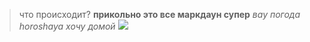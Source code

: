 > что происходит?
**прикольно это все маркдаун супер**
*вау погода horoshaya хочу домой*
![](https://ru.toluna.com/dpolls_images/2016/12/09/48423a6c-d5b4-4541-aa8e-2e0638d0f604.jpg)
